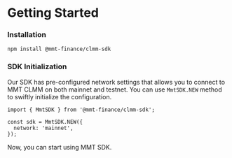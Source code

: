 # Getting Started

### Installation

```
npm install @mmt-finance/clmm-sdk
```

### SDK Initialization

Our SDK has pre-configured network settings that allows you to connect to MMT CLMM on both mainnet and testnet. You can use `MmtSDK.NEW` method to swiftly initialize the configuration.

```
import { MmtSDK } from '@mmt-finance/clmm-sdk';

const sdk = MmtSDK.NEW({
  network: 'mainnet',
});
```

Now, you can start using MMT SDK.
